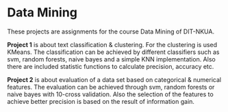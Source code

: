 # Data Mining

These projects are assignments for the course Data Mining of DIT-NKUA.

__Project 1__ is about text classification & clustering. For the clustering is used KMeans. The classification can be achieved by different classifiers such as svm, random forests, naive bayes and a simple KNN implementation. Also there are included statistic functions to calculate precision, accuracy etc.

__Project 2__ is about evaluation of a data set based on categorical & numerical features. The evaluation can be achieved through svm, random forests or naive bayes with 10-cross validation. Also the selection of the features to achieve better precision is based on the result of information gain.

